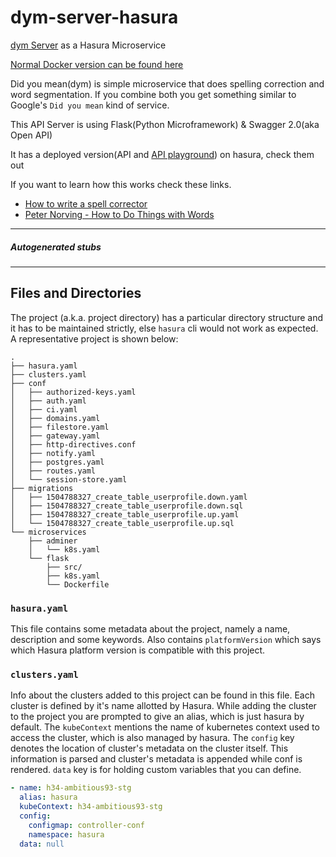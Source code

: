 # dym-server-hasura

[dym Server](https://github.com/electron0zero/dym-server-hasura) as a Hasura Microservice

[Normal Docker version can be found here](https://github.com/electron0zero/dym-server)

Did you mean(dym) is simple microservice that does spelling correction and word segmentation.
If you combine both you get something similar to Google's `Did you mean` kind of service.

This API Server is using Flask(Python Microframework) & Swagger 2.0(aka Open API)

It has a deployed version(API and [API playground](https://myapp.actualize97.hasura-app.io/v1/ui/)) on hasura, check them out

If you want to learn how this works check these links.

- [How to write a spell corrector](http://norvig.com/spell-correct.html)
- [Peter Norving - How to Do Things with Words](https://github.com/norvig/pytudes/blob/master/ipynb/How%20to%20Do%20Things%20with%20Words.ipynb)

--------------------------------------------
##### Autogenerated stubs

---------------------------------------------

## Files and Directories

The project (a.k.a. project directory) has a particular directory structure and it has to be maintained strictly, else `hasura` cli would not work as expected. A representative project is shown below:

```
.
├── hasura.yaml
├── clusters.yaml
├── conf
│   ├── authorized-keys.yaml
│   ├── auth.yaml
│   ├── ci.yaml
│   ├── domains.yaml
│   ├── filestore.yaml
│   ├── gateway.yaml
│   ├── http-directives.conf
│   ├── notify.yaml
│   ├── postgres.yaml
│   ├── routes.yaml
│   └── session-store.yaml
├── migrations
│   ├── 1504788327_create_table_userprofile.down.yaml
│   ├── 1504788327_create_table_userprofile.down.sql
│   ├── 1504788327_create_table_userprofile.up.yaml
│   └── 1504788327_create_table_userprofile.up.sql
└── microservices 
    ├── adminer
    │   └── k8s.yaml
    └── flask
        ├── src/
        ├── k8s.yaml
        └── Dockerfile
```

### `hasura.yaml`

This file contains some metadata about the project, namely a name, description and some keywords. Also contains `platformVersion` which says which Hasura platform version is compatible with this project.

### `clusters.yaml`

Info about the clusters added to this project can be found in this file. Each cluster is defined by it's name allotted by Hasura. While adding the cluster to the project you are prompted to give an alias, which is just hasura by default. The `kubeContext` mentions the name of kubernetes context used to access the cluster, which is also managed by hasura. The `config` key denotes the location of cluster's metadata on the cluster itself. This information is parsed and cluster's metadata is appended while conf is rendered. `data` key is for holding custom variables that you can define.

```yaml
- name: h34-ambitious93-stg
  alias: hasura
  kubeContext: h34-ambitious93-stg
  config:
    configmap: controller-conf
    namespace: hasura
  data: null  
```
